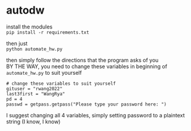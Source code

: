 # autodw

install the modules <br>
`pip install -r requirements.txt` <br>

then just <br>
`python automate_hw.py` <br>

then simply follow the directions that the program asks of you <br>
BY THE WAY, you need to change these variables in beginning of `automate_hw.py` to suit yourself <br>
```
# change these variables to suit yourself
gituser = "rwang2022"
last3first = "WangRya"
pd = 4
passwd = getpass.getpass("Please type your password here: ")
```
I suggest changing all 4 variables, simply setting password to a plaintext string (I know, I know)